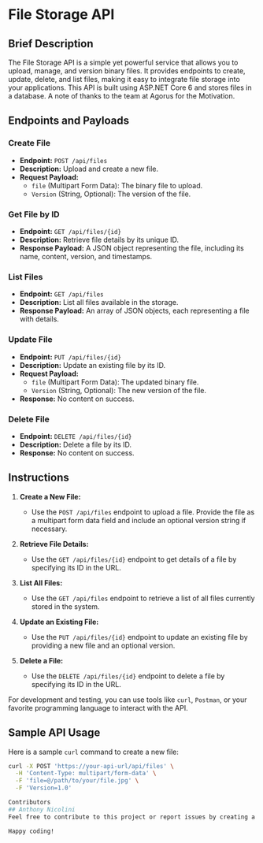# File Storage API

## Brief Description

The File Storage API is a simple yet powerful service that allows you to upload, manage, and version binary files. It provides endpoints to create, update, delete, and list files, making it easy to integrate file storage into your applications. This API is built using ASP.NET Core 6 and stores files in a database. A note of thanks to the team at Agorus for the Motivation. 

## Endpoints and Payloads

### Create File
- **Endpoint:** `POST /api/files`
- **Description:** Upload and create a new file.
- **Request Payload:**
  - `file` (Multipart Form Data): The binary file to upload.
  - `Version` (String, Optional): The version of the file.

### Get File by ID
- **Endpoint:** `GET /api/files/{id}`
- **Description:** Retrieve file details by its unique ID.
- **Response Payload:** A JSON object representing the file, including its name, content, version, and timestamps.

### List Files
- **Endpoint:** `GET /api/files`
- **Description:** List all files available in the storage.
- **Response Payload:** An array of JSON objects, each representing a file with details.

### Update File
- **Endpoint:** `PUT /api/files/{id}`
- **Description:** Update an existing file by its ID.
- **Request Payload:**
  - `file` (Multipart Form Data): The updated binary file.
  - `Version` (String, Optional): The new version of the file.
- **Response:** No content on success.

### Delete File
- **Endpoint:** `DELETE /api/files/{id}`
- **Description:** Delete a file by its ID.
- **Response:** No content on success.

## Instructions

1. **Create a New File:**
   - Use the `POST /api/files` endpoint to upload a file. Provide the file as a multipart form data field and include an optional version string if necessary.

2. **Retrieve File Details:**
   - Use the `GET /api/files/{id}` endpoint to get details of a file by specifying its ID in the URL.

3. **List All Files:**
   - Use the `GET /api/files` endpoint to retrieve a list of all files currently stored in the system.

4. **Update an Existing File:**
   - Use the `PUT /api/files/{id}` endpoint to update an existing file by providing a new file and an optional version.

5. **Delete a File:**
   - Use the `DELETE /api/files/{id}` endpoint to delete a file by specifying its ID in the URL.

For development and testing, you can use tools like `curl`, `Postman`, or your favorite programming language to interact with the API.

## Sample API Usage

Here is a sample `curl` command to create a new file:

```bash
curl -X POST 'https://your-api-url/api/files' \
  -H 'Content-Type: multipart/form-data' \
  -F 'file=@/path/to/your/file.jpg' \
  -F 'Version=1.0'

Contributors
## Anthony Nicolini
Feel free to contribute to this project or report issues by creating a pull request or raising an issue on GitHub.

Happy coding!
